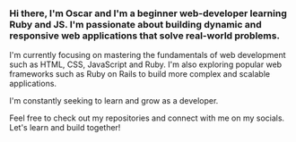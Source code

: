 ### Hi there, I'm Oscar and I'm a beginner web-developer learning Ruby and JS. I'm passionate about building dynamic and responsive web applications that solve real-world problems.

I'm currently focusing on mastering the fundamentals of web development such as HTML, CSS, JavaScript and Ruby. I'm also exploring popular web frameworks such as Ruby on Rails to build more complex and scalable applications.

I'm constantly seeking to learn and grow as a developer.

Feel free to check out my repositories and connect with me on my socials. Let's learn and build together!

<!--
**oscposc/oscposc** is a ✨ _special_ ✨ repository because its `README.md` (this file) appears on your GitHub profile.

Here are some ideas to get you started:

- 🔭 I’m currently working on ...
- 🌱 I’m currently learning ...
- 👯 I’m looking to collaborate on ...
- 🤔 I’m looking for help with ...
- 💬 Ask me about ...
- 📫 How to reach me: ...
- 😄 Pronouns: ...
- ⚡ Fun fact: ...
-->
